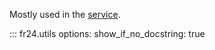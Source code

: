 Mostly used in the [service](service.md).

::: fr24.utils
    options:
        show_if_no_docstring: true